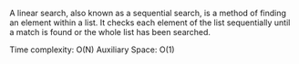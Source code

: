 A linear search, also known as a sequential search, is a method of finding an element within a list.
It checks each element of the list sequentially until a match is found or the whole list has been searched.

Time complexity: O(N)
Auxiliary Space: O(1)

